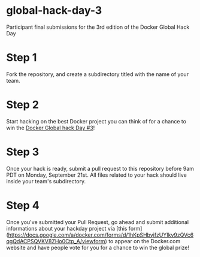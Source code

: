 # global-hack-day-3

Participant final submissions for the 3rd edition of the Docker Global Hack Day

# Step 1
Fork the repository, and create a subdirectory titled with the name of your team.

# Step 2
Start hacking on the best Docker project you can think of for a chance to win the [Docker Global hack Day #3](https://www.docker.com/community/hackathon)!

# Step 3
Once your hack is ready, submit a pull request to this repository before 9am PDT on Monday, September 21st. All files related to your hack should live inside your team's subdirectory.

# Step 4
Once you've submitted your Pull Request, go ahead and submit additional informations about your hackday project via [this form] (https://docs.google.com/a/docker.com/forms/d/1hKpSHbyifzUYIkv9zQVc6qgQdACPSQVKV8ZHo0Ctp_A/viewform) to appear on the Docker.com website and have people vote for you for a chance to win the global prize! 
